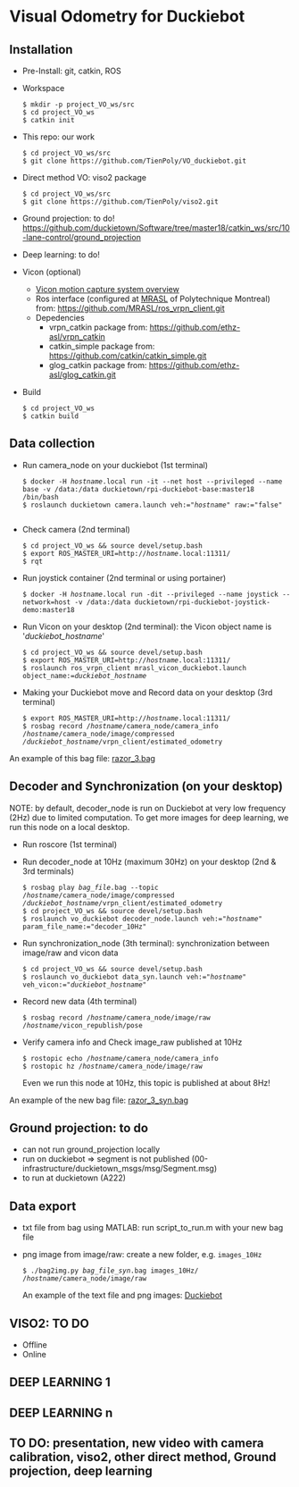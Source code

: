 # Visual Odometry for Duckiebot

## Installation
  * Pre-Install: git, catkin, ROS
  * Workspace
      ```
      $ mkdir -p project_VO_ws/src
      $ cd project_VO_ws
      $ catkin init
      ```
  * This repo: our work
      ```
      $ cd project_VO_ws/src
      $ git clone https://github.com/TienPoly/VO_duckiebot.git
      ```
  * Direct method VO: viso2 package
      ```
      $ cd project_VO_ws/src
      $ git clone https://github.com/TienPoly/viso2.git
      ```
  * Ground projection: to do!
      https://github.com/duckietown/Software/tree/master18/catkin_ws/src/10-lane-control/ground_projection

  * Deep learning: to do!
  * Vicon (optional)
      * [Vicon motion capture system overview](https://mrasl.gitbooks.io/documentation/vicon.html)
      * Ros interface (configured at  [MRASL](https://mrasl.gitbooks.io/documentation/content/) of Polytechnique Montreal) from: https://github.com/MRASL/ros_vrpn_client.git
      * Depedencies
        * vrpn_catkin package from: https://github.com/ethz-asl/vrpn_catkin
        * catkin_simple package from: https://github.com/catkin/catkin_simple.git
        * glog_catkin package from: https://github.com/ethz-asl/glog_catkin.git
  * Build
      ```
      $ cd project_VO_ws
      $ catkin build  
      ```

## Data collection
  * Run camera_node on your duckiebot (1st terminal)
      <pre><code>$ docker -H <i>hostname</i>.local run -it --net host --privileged --name base -v /data:/data duckietown/rpi-duckiebot-base:master18 /bin/bash
    $ roslaunch duckietown camera.launch veh:="<i>hostname</i>" raw:="false"
      </code></pre>
  * Check camera (2nd terminal)
      <pre><code>$ cd project_VO_ws && source devel/setup.bash
    $ export ROS_MASTER_URI=http://<i>hostname</i>.local:11311/
    $ rqt </code></pre>
  * Run joystick container (2nd terminal or using portainer)
      <pre><code>$ docker -H <i>hostname</i>.local run -dit --privileged --name joystick --network=host -v /data:/data duckietown/rpi-duckiebot-joystick-demo:master18 </code></pre>
  * Run Vicon on your desktop (2nd terminal): the Vicon object name is '*duckiebot_hostname*'
      <pre><code>$ cd project_VO_ws && source devel/setup.bash
    $ export ROS_MASTER_URI=http://<i>hostname</i>.local:11311/
    $ roslaunch ros_vrpn_client mrasl_vicon_duckiebot.launch object_name:=<i>duckiebot_hostname</i> </code></pre>
  * Making your Duckiebot move and Record data on your desktop (3rd terminal)
      <pre><code>$ export ROS_MASTER_URI=http://<i>hostname</i>.local:11311/      
    $ rosbag record /<i>hostname</i>/camera_node/camera_info /<i>hostname</i>/camera_node/image/compressed <i>/duckiebot_hostname</i>/vrpn_client/estimated_odometry </code></pre>

  An example of this bag file: [razor_3.bag](https://drive.google.com/drive/folders/1I7cswHQ0SAr3dja1L5zuYut4Grgubu1t)

## Decoder and Synchronization (on your desktop)
NOTE: by default, decoder_node is run on Duckiebot at very low frequency (2Hz) due to limited computation. To get more images for deep learning, we run this node on a local desktop.  
   * Run roscore (1st terminal)

   * Run decoder_node at 10Hz (maximum 30Hz) on your desktop (2nd & 3rd terminals)
     <pre><code>$ rosbag play <i>bag_file</i>.bag --topic /<i>hostname</i>/camera_node/image/compressed  <i>/duckiebot_hostname</i>/vrpn_client/estimated_odometry
     $ cd project_VO_ws && source devel/setup.bash
     $ roslaunch vo_duckiebot decoder_node.launch veh:="<i>hostname</i>" param_file_name:="decoder_10Hz" </code></pre>

   * Run synchronization_node (3th terminal): synchronization between image/raw and vicon data
       <pre><code>$ cd project_VO_ws && source devel/setup.bash
     $ roslaunch vo_duckiebot data_syn.launch veh:="<i>hostname</i>" veh_vicon:="<i>duckiebot_hostname</i>" </code></pre>

   * Record new data (4th terminal)
       <pre><code>$ rosbag record /<i>hostname</i>/camera_node/image/raw /<i>hostname</i>/vicon_republish/pose </code></pre>

   * Verify camera info and Check image_raw published at 10Hz
       <pre><code>$ rostopic echo /<i>hostname</i>/camera_node/camera_info
     $ rostopic hz /<i>hostname</i>/camera_node/image/raw </code></pre>
      Even we run this node at 10Hz, this topic is published at about 8Hz! 
      
   An example of the new bag file: [razor_3_syn.bag](https://drive.google.com/drive/folders/1I7cswHQ0SAr3dja1L5zuYut4Grgubu1t)

## Ground projection: to do
  * can not run ground_projection locally
  * run on duckiebot => segment is not published (00-infrastructure/duckietown_msgs/msg/Segment.msg)
  * to run at duckietown (A222)


## Data export
  * txt file from bag using MATLAB: run script_to_run.m with your new bag file
  * png image from image/raw: create a new folder, e.g. `images_10Hz`
    <pre><code>$ ./bag2img.py <i>bag_file_syn</i>.bag images_10Hz/ /<i>hostname</i>/camera_node/image/raw
    </code></pre>

    An example of the text file and png images: [Duckiebot](https://drive.google.com/drive/folders/1I7cswHQ0SAr3dja1L5zuYut4Grgubu1t)


## VISO2: TO DO
  * Offline
  * Online

## DEEP LEARNING 1
## DEEP LEARNING n

## TO DO: presentation, new video with camera calibration, viso2, other direct method, Ground projection, deep learning
